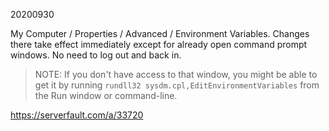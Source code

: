 20200930

My Computer / Properties / Advanced / Environment Variables. Changes there take effect immediately except for already open command prompt windows. No need to log out and back in.

> NOTE: If you don't have access to that window, you might be able to get it by running `rundll32 sysdm.cpl,EditEnvironmentVariables` from the Run window or command-line.

https://serverfault.com/a/33720